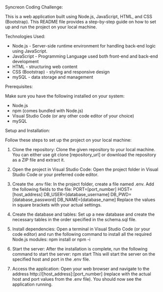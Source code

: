 Syncreon Coding Challenge:

This is a web application built using Node.js, JavaScript, HTML, and CSS (Bootstrap). This README file provides a step-by-step guide on how to set up and run the project on your local machine.

Technologies Used:

* Node.js - Server-side runtime environment for handling back-end logic using JavaScript.
* JavaScript - Programming Language used both front-end and back-end development
* HTML - structuring web content
* CSS (Bootstrap) - styling and responsive design
* mySQL - data storage and management

Prerequisites:

Make sure you have the following installed on your system:

* Node.js
* npm (comes bundled with Node.js)
* Visual Studio Code (or any other code editor of your choice)
* mySQL

Setup and Installation:

Follow these steps to set up the project on your local machine:

1. Clone the repository: Clone the given repository to your local machine. You can either use git clone [repository_url] or download the repository as a ZIP file and extract it.

2. Open the project in Visual Studio Code: Open the project folder in Visual Studio Code or your preferred code editor.

3. Create the .env file: In the project folder, create a file named .env. Add the following fields to the file:
PORT=[port_number]
HOST=[host_address]
DB_USER=[database_username]
DB_PWD=[database_password]
DB_NAME=[database_name]
Replace the values in square brackets with your actual settings.

4. Create the database and tables: Set up a new database and create the necessary tables in the order specified in the schema.sql file.

5. Install dependencies: Open a terminal in Visual Studio Code (or your code editor) and run the following command to install all the required Node.js modules:
npm install or npm -i

6. Start the server: After the installation is complete, run the following command to start the server:
npm start
This will start the server on the specified host and port in the .env file.

7. Access the application: Open your web browser and navigate to the address http://[host_address]:[port_number] (replace with the actual host and port values from the .env file). You should now see the application running.

